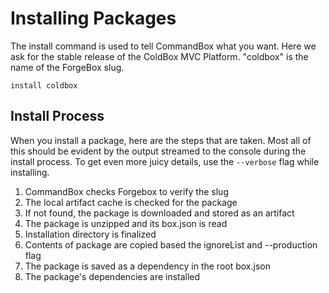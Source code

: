 # Installing Packages

The install command is used to tell CommandBox what you want. Here we ask for the stable release of the ColdBox MVC Platform. "coldbox" is the name of the ForgeBox slug.

```
install coldbox
```

## Install Process

When you install a package, here are the steps that are taken.  Most all of this should be evident by the output streamed to the console during the install process.  To get even more juicy details, use the `--verbose` flag while installing.

1. CommandBox checks Forgebox to verify the slug
2. The local artifact cache is checked for the package
3. If not found, the package is downloaded and stored as an artifact
4. The package is unzipped and its box.json is read
5. Installation directory is finalized
6. Contents of package are copied based the ignoreList and --production flag
7. The package is saved as a dependency in the root box.json
8. The package's dependencies are installed

